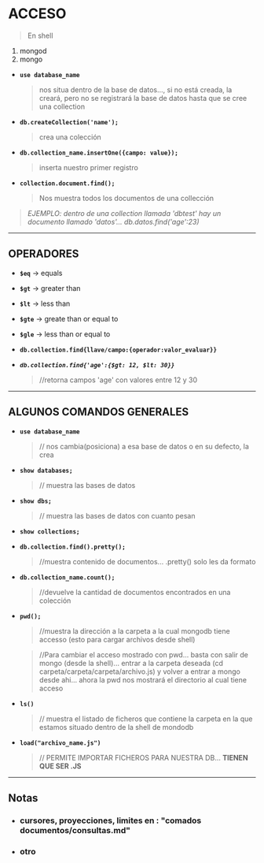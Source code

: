 # **ACCESO**

> En shell

1.  mongod
2.  mongo

- **`use database_name`**

  > nos situa dentro de la base de datos..., si no está creada, la creará, pero no se registrará la base de datos hasta que se cree una collection

- **`db.createCollection('name');`**

  > crea una colección

- **`db.collection_name.insertOne({campo: value});`**

  > inserta nuestro primer registro

- **`collection.document.find();`**
  > Nos muestra todos los documentos de una collección

> _EJEMPLO: dentro de una collection llamada 'dbtest'
> hay un documento llamado 'datos'...
> db.datos.find('age':23)_

---

## **OPERADORES**

- **`$eq`** -> equals
- **`$gt`** -> greater than
- **`$lt`** -> less than
- **`$gte`** -> greate than or equal to
- **`$gle`** -> less than or equal to

- **`db.collection.find{llave/campo:{operador:valor_evaluar}}`**
- **_`db.collection.find{'age':{$gt: 12, $lt: 30}}`_**
  > //retorna campos 'age' con valores entre 12 y 30

---

## **ALGUNOS COMANDOS GENERALES**

- **`use database_name`**

  > // nos cambia(posiciona) a esa base de datos o en su defecto, la crea

- **`show databases;`**

  > // muestra las bases de datos

- **`show dbs;`**

  > // muestra las bases de datos con cuanto pesan

- **`show collections;`**

- **`db.collection.find().pretty();`**

  > //muestra contenido de documentos... .pretty() solo les da formato

- **`db.collection_name.count();`**
  > //devuelve la cantidad de documentos encontrados en una colección
- **`pwd();`**

  > //muestra la dirección a la carpeta a la cual mongodb tiene accesso (esto para cargar archivos desde shell)

  > //Para cambiar el acceso mostrado con pwd... basta con salir de mongo (desde la shell)... entrar a la carpeta deseada (cd carpeta/carpeta/carpeta/archivo.js) y volver a entrar a mongo desde ahi... ahora la pwd nos mostrará el directorio al cual tiene acceso

- **`ls()`**
  > // muestra el listado de ficheros que contiene la carpeta en la que estamos situado dentro de la shell de mondodb
- **`load("archivo_name.js")`**
  > // PERMITE IMPORTAR FICHEROS PARA NUESTRA DB... **TIENEN QUE SER .JS**

---

## **Notas**

- ### cursores, proyecciones, limites en : **"comados documentos/consultas.md"**

- ### otro
